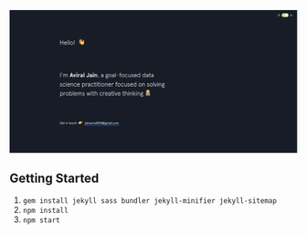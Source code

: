 ![](https://github.com/jainaviral898/jainaviral898.github.io/blob/master/img/og.png)

## Getting Started

1.  `gem install jekyll sass bundler jekyll-minifier jekyll-sitemap`
2.  `npm install`
3.  `npm start`
